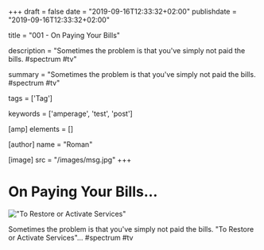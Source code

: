 +++
draft = false
date = "2019-09-16T12:33:32+02:00"
publishdate = "2019-09-16T12:33:32+02:00"

title = "001 - On Paying Your Bills"

description = "Sometimes the problem is that you've simply not paid the bills. #spectrum #tv"

summary = "Sometimes the problem is that you've simply not paid the bills. #spectrum #tv"

tags = ['Tag']

keywords = ['amperage', 'test', 'post']

[amp]
    elements = []

[author]
    name = "Roman"

[image]
    src = "/images/msg.jpg"
+++

# On Paying Your Bills...

!["To Restore or Activate Services"](/images/msg.jpg)

Sometimes the problem is that you've simply not paid the bills. "To Restore or Activate Services"... #spectrum #tv